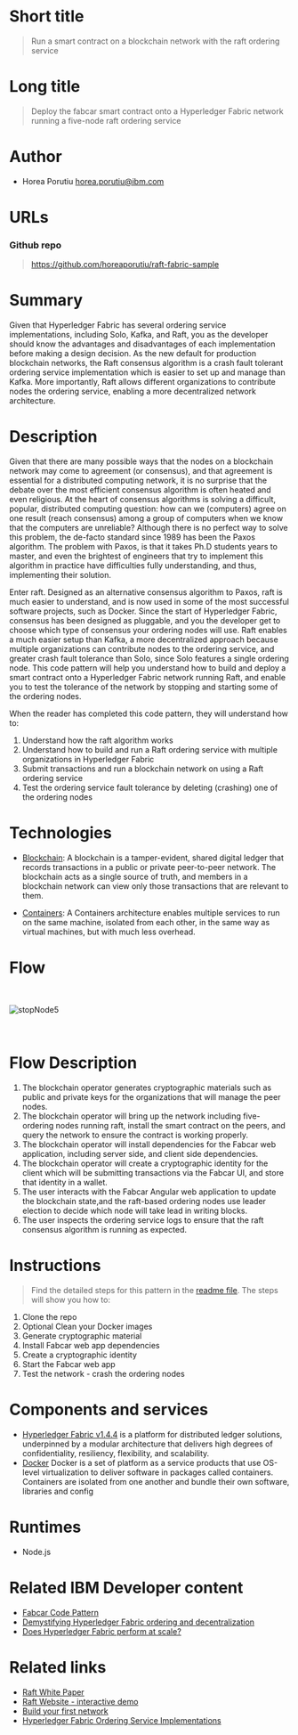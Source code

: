# Short title

> Run a smart contract on a blockchain network with the raft ordering service

# Long title

> Deploy the fabcar smart contract onto a Hyperledger Fabric network running a five-node raft ordering service

# Author

* Horea Porutiu <horea.porutiu@ibm.com>

# URLs

### Github repo

> https://github.com/horeaporutiu/raft-fabric-sample


# Summary
Given that Hyperledger Fabric has several ordering service implementations,
including Solo, Kafka, and Raft, you as the developer should know the advantages 
and disadvantages of each implementation before making a design decision. As the 
new default for production blockchain networks, the Raft consensus algorithm is a 
crash fault tolerant ordering service implementation which is easier to set up and manage 
than Kafka. More importantly, Raft allows different organizations to contribute nodes the ordering service, enabling a more decentralized network architecture.

# Description

Given that there are many possible ways that 
the nodes on a blockchain network may come to agreement (or consensus), and that
agreement is essential for a distributed computing network, it is no surprise that the 
debate over the most efficient consensus algorithm is often heated and even religious.
At the heart of consensus algorithms is solving a difficult, popular, distributed computing 
question: how can we (computers)
agree on one result (reach consensus) among a group of computers when we know that the 
computers are unreliable? Although there is no perfect way to solve this problem, the 
de-facto standard since 1989 has been the Paxos algorithm. The problem with Paxos,
is that it takes Ph.D students years to master, and even the brightest of engineers that 
try to implement this algorithm in practice have difficulties fully understanding, and thus,
implementing their solution. 

Enter raft. Designed as an alternative consensus algorithm to Paxos, raft is much easier 
to understand, and is now used in some of the most successful software projects, such as
Docker. Since the start of Hyperledger Fabric, consensus has been designed as pluggable, 
and you the developer get to choose which type of consensus your ordering nodes will use.
Raft enables a much easier setup than Kafka, a more decentralized approach because multiple
organizations can contribute nodes to the ordering service, and greater crash fault 
tolerance than Solo, since Solo features a single ordering node. This code pattern will
help you understand how to build and deploy a smart contract onto a Hyperledger Fabric 
network running Raft, and enable you to test the tolerance of the network by stopping 
and starting some of the ordering nodes.

When the reader has completed this code pattern, they will understand how to:

1. Understand how the raft algorithm works
2. Understand how to build and run a Raft ordering service with multiple organizations in Hyperledger Fabric
3. Submit transactions and run a blockchain network on using a Raft ordering service
4. Test the ordering service fault tolerance by deleting (crashing) one of the ordering nodes

# Technologies

* [Blockchain](https://developer.ibm.com/technologies/blockchain/): A blockchain is a tamper-evident, shared digital ledger that records transactions in a public or private peer-to-peer network. The blockchain acts as a single source of truth, and members in a blockchain network can view only those transactions that are relevant to them.

* [Containers](https://developer.ibm.com/technologies/containers/): A Containers architecture enables multiple services to run on the same machine, isolated from each other, in the same way as virtual machines, but with much less overhead.

# Flow

<br>
<p align="center">

![stopNode5](https://user-images.githubusercontent.com/10428517/71536882-5f433900-28c9-11ea-9256-df52ef85fae2.png)

</p>
<br>

# Flow Description
1. The blockchain operator generates cryptographic materials such as public and private keys
for the organizations that will manage the peer nodes.
2. The blockchain operator will bring up the network including five-ordering nodes running raft, install the smart contract on the peers, and query the network to ensure the contract is working properly.
3. The blockchain operator will install dependencies for the Fabcar web application, including server side, and client side dependencies.
4. The blockchain operator will create a cryptographic identity for the client which
will be submitting transactions via the Fabcar UI, and store that identity in a wallet.
5. The user interacts with the Fabcar Angular web application to update the blockchain state,and the raft-based ordering nodes use leader election to decide which node will take lead in writing blocks.
6. The user inspects the ordering service logs to ensure that the raft consensus algorithm
is running as expected.

# Instructions

> Find the detailed steps for this pattern in the [readme file](https://github.com/horeaporutiu/raft-fabric-sample/blob/master/README.md). The steps will show you how to:

1. Clone the repo
2. Optional Clean your Docker images
3. Generate cryptographic material
4. Install Fabcar web app dependencies
5. Create a cryptographic identity
6. Start the Fabcar web app
7. Test the network - crash the ordering nodes

# Components and services

+ [Hyperledger Fabric v1.4.4](https://hyperledger-fabric.readthedocs.io) is a platform for distributed ledger solutions, underpinned by a modular architecture that delivers high degrees of confidentiality, resiliency, flexibility, and scalability.
+ [Docker](https://www.docker.com/) Docker is a set of platform as a service products that use OS-level virtualization to deliver software in packages called containers. Containers are isolated from one another and bundle their own software, libraries and config

# Runtimes

* Node.js

# Related IBM Developer content
* [Fabcar Code Pattern](https://github.com/IBM/fabcar-blockchain-sample)
* [Demystifying Hyperledger Fabric ordering and decentralization](https://developer.ibm.com/technologies/blockchain/articles/blockchain-hyperledger-fabric-ordering-decentralization)
* [Does Hyperledger Fabric perform at scale?](https://www.ibm.com/blogs/blockchain/2019/04/does-hyperledger-fabric-perform-at-scale/)


# Related links
* [Raft White Paper](https://raft.github.io/raft.pdf)
* [Raft Website - interactive demo](https://raft.github.io/)
* [Build your first network](https://hyperledger-fabric.readthedocs.io/en/release-1.4/build_network.html)
* [Hyperledger Fabric Ordering Service Implementations](https://hyperledger-fabric.readthedocs.io/en/release-1.4/orderer/ordering_service.html#ordering-service-implementations)


